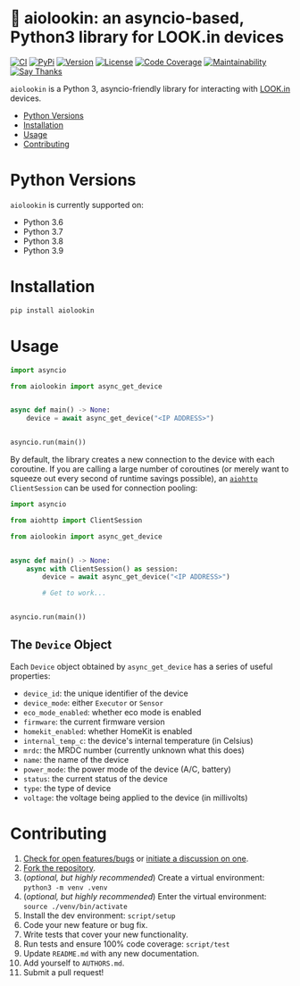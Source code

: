 # 📶 aiolookin: an asyncio-based, Python3 library for LOOK.in devices

[![CI](https://github.com/bachya/aiolookin/workflows/CI/badge.svg)](https://github.com/bachya/aiolookin/actions)
[![PyPi](https://img.shields.io/pypi/v/aiolookin.svg)](https://pypi.python.org/pypi/aiolookin)
[![Version](https://img.shields.io/pypi/pyversions/aiolookin.svg)](https://pypi.python.org/pypi/aiolookin)
[![License](https://img.shields.io/pypi/l/aiolookin.svg)](https://github.com/bachya/aiolookin/blob/master/LICENSE)
[![Code Coverage](https://codecov.io/gh/bachya/aiolookin/branch/master/graph/badge.svg)](https://codecov.io/gh/bachya/aiolookin)
[![Maintainability](https://api.codeclimate.com/v1/badges/a683f20d63d4735ceede/maintainability)](https://codeclimate.com/github/bachya/aiolookin/maintainability)
[![Say Thanks](https://img.shields.io/badge/SayThanks-!-1EAEDB.svg)](https://saythanks.io/to/bachya)

`aiolookin` is a Python 3, asyncio-friendly library for interacting with
[LOOK.in](https://look-in.club/en) devices.

- [Python Versions](#python-versions)
- [Installation](#installation)
- [Usage](#usage)
- [Contributing](#contributing)

# Python Versions

`aiolookin` is currently supported on:

* Python 3.6
* Python 3.7
* Python 3.8
* Python 3.9

# Installation

```python
pip install aiolookin
```

# Usage

```python
import asyncio

from aiolookin import async_get_device


async def main() -> None:
    device = await async_get_device("<IP ADDRESS>")


asyncio.run(main())
```

By default, the library creates a new connection to the device with each coroutine. If
you are calling a large number of coroutines (or merely want to squeeze out every second
of runtime savings possible), an
[`aiohttp`](https://github.com/aio-libs/aiohttp) `ClientSession` can be used for connection
pooling:

```python
import asyncio

from aiohttp import ClientSession

from aiolookin import async_get_device


async def main() -> None:
    async with ClientSession() as session:
        device = await async_get_device("<IP ADDRESS>")

        # Get to work...


asyncio.run(main())
```

## The `Device` Object

Each `Device` object obtained by `async_get_device` has a series of useful properties:

* `device_id`: the unique identifier of the device
* `device_mode`: either `Executor` or `Sensor`
* `eco_mode_enabled`: whether eco mode is enabled
* `firmware`: the current firmware version
* `homekit_enabled`: whether HomeKit is enabled
* `internal_temp_c`: the device's internal temperature (in Celsius)
* `mrdc`: the MRDC number (currently unknown what this does)
* `name`: the name of the device
* `power_mode`: the power mode of the device (A/C, battery)
* `status`: the current status of the device
* `type`: the type of device
* `voltage`: the voltage being applied to the device (in millivolts)

# Contributing

1. [Check for open features/bugs](https://github.com/bachya/aiolookin/issues)
  or [initiate a discussion on one](https://github.com/bachya/aiolookin/issues/new).
2. [Fork the repository](https://github.com/bachya/aiolookin/fork).
3. (_optional, but highly recommended_) Create a virtual environment: `python3 -m venv .venv`
4. (_optional, but highly recommended_) Enter the virtual environment: `source ./venv/bin/activate`
5. Install the dev environment: `script/setup`
6. Code your new feature or bug fix.
7. Write tests that cover your new functionality.
8. Run tests and ensure 100% code coverage: `script/test`
9. Update `README.md` with any new documentation.
10. Add yourself to `AUTHORS.md`.
11. Submit a pull request!
